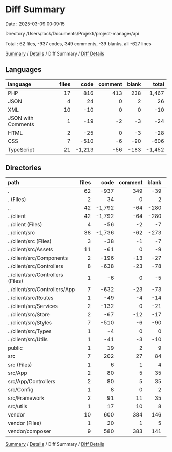 # Diff Summary

Date : 2025-03-09 00:09:15

Directory /Users/rock/Documents/Projekti/project-manager/api

Total : 62 files,  -937 codes, 349 comments, -39 blanks, all -627 lines

[Summary](results.md) / [Details](details.md) / Diff Summary / [Diff Details](diff-details.md)

## Languages
| language | files | code | comment | blank | total |
| :--- | ---: | ---: | ---: | ---: | ---: |
| PHP | 17 | 816 | 413 | 238 | 1,467 |
| JSON | 4 | 24 | 0 | 2 | 26 |
| XML | 10 | -10 | 0 | 0 | -10 |
| JSON with Comments | 1 | -19 | -2 | -3 | -24 |
| HTML | 2 | -25 | 0 | -3 | -28 |
| CSS | 7 | -510 | -6 | -90 | -606 |
| TypeScript | 21 | -1,213 | -56 | -183 | -1,452 |

## Directories
| path | files | code | comment | blank | total |
| :--- | ---: | ---: | ---: | ---: | ---: |
| . | 62 | -937 | 349 | -39 | -627 |
| . (Files) | 2 | 34 | 0 | 2 | 36 |
| .. | 42 | -1,792 | -64 | -280 | -2,136 |
| ../client | 42 | -1,792 | -64 | -280 | -2,136 |
| ../client (Files) | 4 | -56 | -2 | -7 | -65 |
| ../client/src | 38 | -1,736 | -62 | -273 | -2,071 |
| ../client/src (Files) | 3 | -38 | -1 | -7 | -46 |
| ../client/src/Assets | 11 | -61 | 0 | -9 | -70 |
| ../client/src/Components | 2 | -196 | -13 | -27 | -236 |
| ../client/src/Controllers | 8 | -638 | -23 | -78 | -739 |
| ../client/src/Controllers (Files) | 1 | -6 | 0 | -5 | -11 |
| ../client/src/Controllers/App | 7 | -632 | -23 | -73 | -728 |
| ../client/src/Routes | 1 | -49 | -4 | -14 | -67 |
| ../client/src/Services | 2 | -132 | 0 | -21 | -153 |
| ../client/src/Store | 2 | -67 | -12 | -17 | -96 |
| ../client/src/Styles | 7 | -510 | -6 | -90 | -606 |
| ../client/src/Types | 1 | -4 | 0 | 0 | -4 |
| ../client/src/Utils | 1 | -41 | -3 | -10 | -54 |
| public | 1 | 19 | 2 | 9 | 30 |
| src | 7 | 202 | 27 | 84 | 313 |
| src (Files) | 1 | 6 | 1 | 4 | 11 |
| src/App | 2 | 80 | 5 | 35 | 120 |
| src/App/Controllers | 2 | 80 | 5 | 35 | 120 |
| src/Config | 1 | 8 | 0 | 2 | 10 |
| src/Framework | 2 | 91 | 11 | 35 | 137 |
| src/utils | 1 | 17 | 10 | 8 | 35 |
| vendor | 10 | 600 | 384 | 146 | 1,130 |
| vendor (Files) | 1 | 20 | 1 | 5 | 26 |
| vendor/composer | 9 | 580 | 383 | 141 | 1,104 |

[Summary](results.md) / [Details](details.md) / Diff Summary / [Diff Details](diff-details.md)